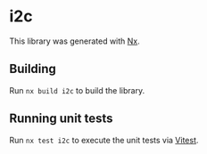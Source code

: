 # i2c

This library was generated with [Nx](https://nx.dev).

## Building

Run `nx build i2c` to build the library.

## Running unit tests

Run `nx test i2c` to execute the unit tests via [Vitest](https://vitest.dev/).
